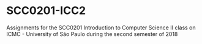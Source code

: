 # SCC0201-ICC2
Assignments for the SCC0201 Introduction to Computer Science II class on ICMC - University of São Paulo during the second semester of 2018
